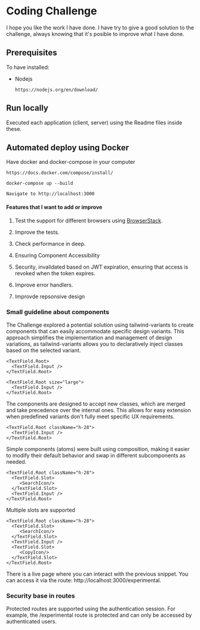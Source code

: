 # Coding Challenge

I hope you like the work I have done. I have try to give a good solution to the challenge,
always knowing that it's posible to improve what I have done.

## Prerequisites

To have installed:

- Nodejs
  ```
  https://nodejs.org/en/download/
  ```

## Run locally

Executed each application (client, server) using the Readme files inside these.

## Automated deploy using Docker

Have docker and docker-compose in your computer

```
https://docs.docker.com/compose/install/
```

```
docker-compose up --build

Navigate to http://localhost:3000

```

#### Features that I want to add or improve

1. Test the support for different browsers using [BrowserStack](https://browserstack.com).

2. Improve the tests.

3. Check performance in deep.

4. Ensuring Component Accessibility

5. Security, invalidated based on JWT expiration, ensuring that access is revoked when the token expires.

6. Improve error handlers.

7. Improvde repsonsive design


### Small guideline about components

The Challenge explored a potential solution using tailwind-variants to create components that can easily accommodate specific design variants. This approach simplifies the implementation and management of design variations, as tailwind-variants allows you to declaratively inject classes based on the selected variant.


```tsx
<TextField.Root>
  <TextField.Input />
</TextField.Root>
```


```tsx
<TextField.Root size="large">
  <TextField.Input />
</TextField.Root>
```

The components are designed to accept new classes, which are merged and take precedence over the internal ones. This allows for easy extension when predefined variants don't fully meet specific UX requirements.

```tsx
<TextField.Root className="h-28">
  <TextField.Input />
</TextField.Root>
```

Simple components (atoms) were built using composition, making it easier to modify their default behavior and swap in different subcomponents as needed.

```tsx
<TextField.Root className="h-28">
  <TextField.Slot>
     <SearchIcon/>
  </TextField.Slot>
  <TextField.Input />
</TextField.Root>
```

Multiple slots are supported

```tsx
<TextField.Root className="h-28">
  <TextField.Slot>
     <SearchIcon/>
  </TextField.Slot>
  <TextField.Input />
  <TextField.Slot>
     <CopyIcon/>
  </TextField.Slot>
</TextField.Root>
```

There is a live page where you can interact with the previous snippet. You can access it via the route: http://localhost:3000/experimental.

### Security base in routes

Protected routes are supported using the authentication session. For example, the /experimental route is protected and can only be accessed by authenticated users.